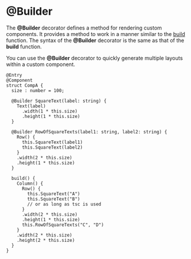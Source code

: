 # @Builder<a name="EN-US_TOPIC_0000001134858596"></a>

The  **@Builder**  decorator defines a method for rendering custom components. It provides a method to work in a manner similar to the  [build](ts-function-build.md)  function. The syntax of the  **@Builder**  decorator is the same as that of the  **build**  function.

You can use the  **@Builder**  decorator to quickly generate multiple layouts within a custom component.

```
@Entry
@Component
struct CompA {
  size : number = 100;

  @Builder SquareText(label: string) {
    Text(label)
      .width(1 * this.size)
      .height(1 * this.size)
  }

  @Builder RowOfSquareTexts(label1: string, label2: string) {
    Row() {
      this.SquareText(label1)
      this.SquareText(label2)
    }
    .width(2 * this.size)
    .height(1 * this.size)
  }

  build() {
    Column() {
      Row() {
        this.SquareText("A")
        this.SquareText("B")
        // or as long as tsc is used
      }
      .width(2 * this.size)
      .height(1 * this.size)
      this.RowOfSquareTexts("C", "D")
    }
    .width(2 * this.size)
    .height(2 * this.size)
  }
}
```

